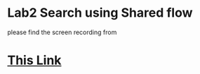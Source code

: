 # Lab2 Search using Shared flow
please find the screen recording from 

# [This Link](media/lab2.mp4)